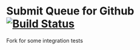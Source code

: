 # Submit Queue for Github [![Build Status](https://api.cirrus-ci.com/github/cirruslabs/submit-queue.svg)](https://cirrus-ci.com/github/cirruslabs/submit-queue)

Fork for some integration tests

